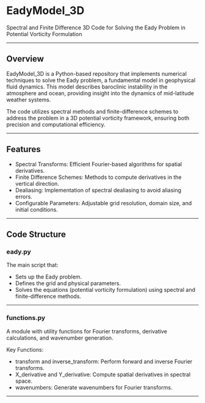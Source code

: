 # EadyModel_3D

Spectral and Finite Difference 3D Code for Solving the Eady Problem in Potential Vorticity Formulation

---

## Overview

EadyModel_3D is a Python-based repository that implements numerical techniques to solve the Eady problem, a fundamental model in geophysical fluid dynamics. This model describes baroclinic instability in the atmosphere and ocean, providing insight into the dynamics of mid-latitude weather systems.

The code utilizes spectral methods and finite-difference schemes to address the problem in a 3D potential vorticity framework, ensuring both precision and computational efficiency.

---

## Features

- Spectral Transforms: Efficient Fourier-based algorithms for spatial derivatives.
- Finite Difference Schemes: Methods to compute derivatives in the vertical direction.
- Dealiasing: Implementation of spectral dealiasing to avoid aliasing errors.
- Configurable Parameters: Adjustable grid resolution, domain size, and initial conditions.

---

## Code Structure

### eady.py
The main script that:
- Sets up the Eady problem.
- Defines the grid and physical parameters.
- Solves the equations (potential vorticity formulation) using spectral and finite-difference methods.

---

### functions.py
A module with utility functions for Fourier transforms, derivative calculations, and wavenumber generation.

Key Functions:
- transform and inverse_transform: Perform forward and inverse Fourier transforms.
- X_derivative and Y_derivative: Compute spatial derivatives in spectral space.
- wavenumbers: Generate wavenumbers for Fourier transforms.

---
